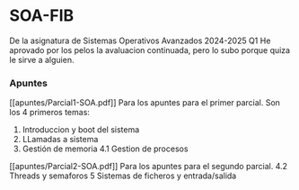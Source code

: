 # SOA-FIB
De la asignatura de Sistemas Operativos Avanzados 2024-2025 Q1
He aprovado por los pelos la avaluacion continuada, pero lo subo porque quiza le sirve a alguien.

### Apuntes
[[apuntes/Parcial1-SOA.pdf]] Para los apuntes para el primer parcial.
Son los 4 primeros temas:
1. Introduccion y boot del sistema
2. LLamadas a sistema
3. Gestión de memoria
4.1 Gestion de procesos

[[apuntes/Parcial2-SOA.pdf]] Para los apuntes para el segundo parcial.
4.2 Threads y semaforos
5 Sistemas de ficheros y entrada/salida
